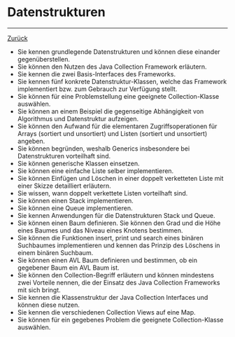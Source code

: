 # Datenstrukturen
---

[Zurück](../README.md)

* Sie kennen grundlegende Datenstrukturen und können diese einander gegenüberstellen.
* Sie können den Nutzen des Java Collection Framework erläutern.
* Sie kennen die zwei Basis-Interfaces des Frameworks.
* Sie kennen fünf konkrete Datenstruktur-Klassen, welche das Framework implementiert bzw. zum Gebrauch zur Verfügung stellt.
* Sie können für eine Problemstellung eine geeignete Collection-Klasse auswählen.
* Sie können an einem Beispiel die gegenseitige Abhängigkeit von Algorithmus und Datenstruktur aufzeigen.
* Sie können den Aufwand für die elementaren Zugriffsoperationen für Arrays (sortiert und unsortiert) und Listen (sortiert und unsortiert) angeben.
* Sie können begründen, weshalb Generics insbesondere bei Datenstrukturen vorteilhaft sind.
* Sie können generische Klassen einsetzen.
* Sie können eine einfache Liste selber implementieren.
* Sie können Einfügen und Löschen in einer doppelt verketteten Liste mit einer Skizze detailliert erläutern.
* Sie wissen, wann doppelt verkettete Listen vorteilhaft sind.
* Sie können einen Stack implementieren.
* Sie können eine Queue implementieren.
* Sie kennen Anwendungen für die Datenstrukturen Stack und Queue.
* Sie können einen Baum definieren. Sie können den Grad und die Höhe eines Baumes und das Niveau eines Knotens bestimmen.
* Sie können die Funktionen insert, print und search eines binären Suchbaumes implementieren und kennen das Prinzip des Löschens in einem binären Suchbaum.
* Sie können einen AVL Baum definieren und bestimmen, ob ein gegebener Baum ein AVL Baum ist.
* Sie können den Collection-Begriff erläutern und können mindestens zwei Vorteile nennen, die der Einsatz des Java Collection Frameworks mit sich bringt.
* Sie kennen die Klassenstruktur der Java Collection Interfaces und können diese nutzen.
* Sie kennen die verschiedenen Collection Views auf eine Map.
* Sie können für ein gegebenes Problem die geeignete Collection-Klasse auswählen.
